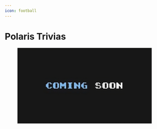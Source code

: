 ```yaml
---
icon: football
---
```


# Polaris Trivias

<figure><img src="../../.gitbook/assets/image (1).png" alt=""><figcaption></figcaption></figure>
